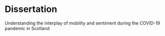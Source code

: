 # Dissertation
Understanding the interplay of mobility and sentiment during the COVID-19 pandemic in Scotland
